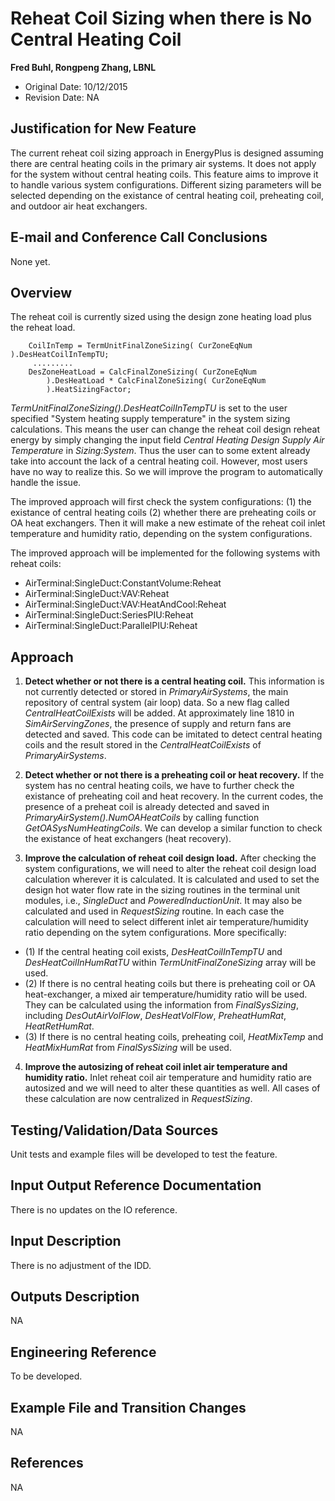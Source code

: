 Reheat Coil Sizing when there is No Central Heating Coil
================

**Fred Buhl, Rongpeng Zhang, LBNL**

 - Original Date: 10/12/2015
 - Revision Date: NA
 

## Justification for New Feature ##

The current reheat coil sizing approach in EnergyPlus is designed assuming there are central heating coils in the primary air systems. It does not apply for the system without central heating coils. This feature aims to improve it to handle various system configurations. Different sizing parameters will be selected depending on the existance of central heating coil, preheating coil, and outdoor air heat exchangers.


## E-mail and  Conference Call Conclusions ##

None yet.

## Overview ##


The reheat coil is currently sized using the design zone heating load plus the reheat load. 

        CoilInTemp = TermUnitFinalZoneSizing( CurZoneEqNum ).DesHeatCoilInTempTU;
         .........
        DesZoneHeatLoad = CalcFinalZoneSizing( CurZoneEqNum 
            ).DesHeatLoad * CalcFinalZoneSizing( CurZoneEqNum 
            ).HeatSizingFactor;    
            
*TermUnitFinalZoneSizing().DesHeatCoilInTempTU* is set to the user specified "System heating supply temperature" in the system sizing calculations. This means the user can change the reheat coil design reheat energy by simply changing the input field *Central Heating Design Supply Air Temperature* in *Sizing:System*. Thus the user can to some extent already take into account the lack of a central heating coil. However, most users have no way to realize this. So we will improve the program to automatically handle the issue. 

The improved approach will first check the system configurations: (1) the existance of central heating coils (2) whether there are preheating coils or OA heat exchangers. Then it will make a new estimate of the reheat coil inlet temperature and humidity ratio, depending on the system configurations. 


The improved approach will be implemented for the following systems with reheat coils:
-	AirTerminal:SingleDuct:ConstantVolume:Reheat
-	AirTerminal:SingleDuct:VAV:Reheat
-	AirTerminal:SingleDuct:VAV:HeatAndCool:Reheat
-	AirTerminal:SingleDuct:SeriesPIU:Reheat
-	AirTerminal:SingleDuct:ParallelPIU:Reheat


## Approach ##

1. **Detect whether or not there is a central heating coil.**
This information is not currently detected or stored in *PrimaryAirSystems*, the main repository of central system (air loop) data. So a new flag called *CentralHeatCoilExists* will be added. At approximately line 1810 in *SimAirServingZones*, the presence of supply and return fans are detected and saved. This code can be imitated to detect central heating coils and the result stored in the *CentralHeatCoilExists* of *PrimaryAirSystems*.

2. **Detect whether or not there is a preheating coil or heat recovery.** 
If the system has no central heating coils, we have to further check the existance of preheating coil and heat recovery. In the current codes, the presence of a preheat coil is already detected and saved in *PrimaryAirSystem().NumOAHeatCoils* by calling function *GetOASysNumHeatingCoils*. We can develop a similar function to check the existance of heat exchangers (heat recovery).

3. **Improve the calculation of reheat coil design load.**
After checking the system configurations, we will need to alter the reheat coil design load calculation wherever it is calculated. It is calculated and used to set the design hot water flow rate in the sizing routines in the terminal unit modules, i.e., *SingleDuct* and *PoweredInductionUnit*. It may also be calculated and used in *RequestSizing* routine. In each case the calculation will need to select different inlet air temperature/humidity ratio depending on the sytem configurations. More specifically: 
- (1) If the central heating coil exists, *DesHeatCoilInTempTU* and *DesHeatCoilInHumRatTU* within *TermUnitFinalZoneSizing* array will be used. 
- (2) If there is no central heating coils but there is preheating coil or OA heat-exchanger, a mixed air temperature/humidity ratio will be used. They can be calculated using the information from *FinalSysSizing*, including *DesOutAirVolFlow*, *DesHeatVolFlow*, *PreheatHumRat*, *HeatRetHumRat*.  
- (3) If there is no central heating coils, preheating coil, *HeatMixTemp* and *HeatMixHumRat* from *FinalSysSizing* will be used.

4. **Improve the autosizing of reheat coil inlet air temperature and humidity ratio.**
Inlet reheat coil air temperature and humidity ratio are autosized and we will need to alter these quantities as well. All cases of these calculation are now centralized in *RequestSizing*.


## Testing/Validation/Data Sources ##

Unit tests and example files will be developed to test the feature.


## Input Output Reference Documentation ##

There is no updates on the IO reference.


## Input Description ##

There is no adjustment of the IDD.


## Outputs Description ##

NA


## Engineering Reference ##

To be developed.


## Example File and Transition Changes ##

NA


## References ##

NA
